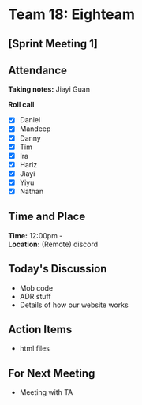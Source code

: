 # Team 18: Eighteam

## \[Sprint Meeting 1\]
  
## Attendance
**Taking notes:** Jiayi Guan
  
**Roll call**
- [x] Daniel
- [x] Mandeep
- [x] Danny
- [x] Tim
- [x] Ira
- [x] Hariz
- [x] Jiayi
- [x] Yiyu
- [x] Nathan
  
## Time and Place
**Time:** 12:00pm - 
<br/>
**Location:** (Remote) discord
  
## Today's Discussion
- Mob code
- ADR stuff
- Details of how our website works

  
## Action Items
- html files
 
## For Next Meeting
- Meeting with TA
